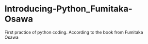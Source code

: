 # Introducing-Python_Fumitaka-Osawa
First practice of python coding. According to the book from Fumitaka Osawa
